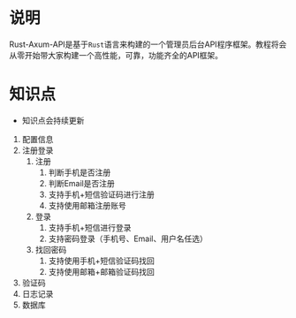 # 说明

Rust-Axum-API是基于`Rust`语言来构建的一个管理员后台API程序框架。教程将会从零开始带大家构建一个高性能，可靠，功能齐全的API框架。

# 知识点

+ 知识点会持续更新

1. 配置信息
2. 注册登录
   1. 注册
      1. 判断手机是否注册
      2. 判断Email是否注册
      3. 支持手机+短信验证码进行注册
      4. 支持使用邮箱注册账号
   2. 登录
      1. 支持手机+短信进行登录
      2. 支持密码登录（手机号、Email、用户名任选）
   3. 找回密码
      1. 支持使用手机+短信验证码找回
      2. 支持使用邮箱+邮箱验证码找回
3. 验证码
4. 日志记录
5. 数据库